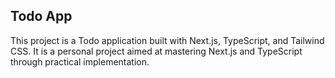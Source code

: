
## Todo App

This project is a Todo application built with Next.js, TypeScript, and Tailwind CSS. It is a personal project aimed at mastering Next.js and TypeScript through practical implementation.
